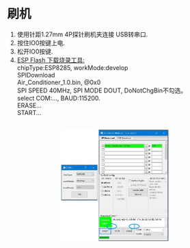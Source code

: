 # 刷机
<ol>
<li>使用针距1.27mm 4P探针刷机夹连接 USB转串口.
<li>按住IO0按键上电.
<li>松开IO0按键.
<li> <a href="https://www.espressif.com.cn/zh-hans/support/download/other-tools">ESP Flash 下载烧录工具:</a>
<br>chipType:ESP8285,  workMode:develop
<br>SPIDownload
<br>Air_Conditioner_1.0.bin,  @0x0
<br>SPI SPEED 40MHz,  SPI MODE DOUT,  DoNotChgBin不勾选。
<br>select COM:...,  BAUD:115200.
<br>ERASE...
<br>START...
</ol>
<div align="center">
<br><img src="/image/flash_download.jpg"  width="50%" alt="flash_download"/>
</div>
